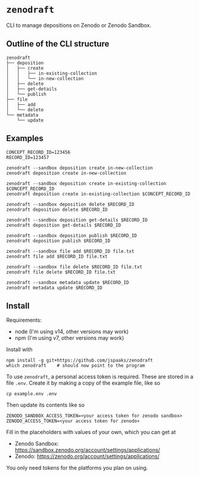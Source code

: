 # `zenodraft`

CLI to manage depositions on Zenodo or Zenodo Sandbox.

## Outline of the CLI structure

```plain
zenodraft
├── deposition
│   ├── create
│   │   ├── in-existing-collection
│   │   └── in-new-collection
│   ├── delete
│   ├── get-details
│   └── publish
├── file
│   ├── add
│   └── delete
└── metadata
    └── update
```        

## Examples

```
CONCEPT_RECORD_ID=123456
RECORD_ID=123457

zenodraft --sandbox deposition create in-new-collection
zenodraft deposition create in-new-collection

zenodraft --sandbox deposition create in-existing-collection $CONCEPT_RECORD_ID
zenodraft deposition create in-existing-collection $CONCEPT_RECORD_ID

zenodraft --sandbox deposition delete $RECORD_ID
zenodraft deposition delete $RECORD_ID

zenodraft --sandbox deposition get-details $RECORD_ID
zenodraft deposition get-details $RECORD_ID

zenodraft --sandbox deposition publish $RECORD_ID
zenodraft deposition publish $RECORD_ID

zenodraft --sandbox file add $RECORD_ID file.txt
zenodraft file add $RECORD_ID file.txt

zenodraft --sandbox file delete $RECORD_ID file.txt
zenodraft file delete $RECORD_ID file.txt

zenodraft --sandbox metadata update $RECORD_ID
zenodraft metadata update $RECORD_ID
```

## Install

Requirements:

- node (I'm using v14, other versions may work)
- npm (I'm using v7, other versions may work)

Install with

```shell
npm install -g git+https://github.com/jspaaks/zenodraft
which zenodraft    # should now point to the program
```

To use `zenodraft`, a personal access token is required. These are stored in a file `.env`. Create it by making
a copy of the example file, like so

```shell
cp example.env .env
```

Then update its contents like so

```text
ZENODO_SANDBOX_ACCESS_TOKEN=<your access token for zenodo sandbox>
ZENODO_ACCESS_TOKEN=<your access token for zenodo>
```

Fill in the placeholders with values of your own, which you can get at

- Zenodo Sandbox: https://sandbox.zenodo.org/account/settings/applications/
- Zenodo: https://zenodo.org/account/settings/applications/

You only need tokens for the platforms you plan on using.
